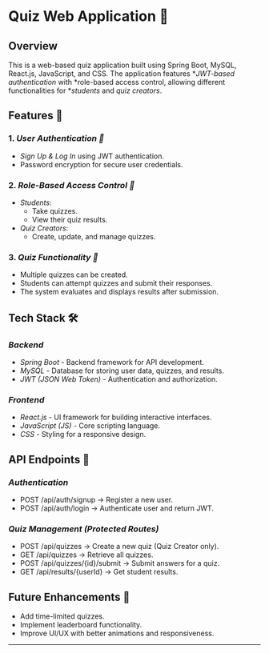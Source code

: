 # Quiz Web Application 🎯

## Overview
This is a web-based quiz application built using Spring Boot, MySQL, React.js, JavaScript, and CSS. The application features **JWT-based authentication* with *role-based access control, allowing different functionalities for **students* and *quiz creators*.

## Features 🚀
### 1. *User Authentication 🔐*
- *Sign Up & Log In* using JWT authentication.
- Password encryption for secure user credentials.

### 2. *Role-Based Access Control 👥*
- *Students*:
  - Take quizzes.
  - View their quiz results.
- *Quiz Creators*:
  - Create, update, and manage quizzes.

### 3. *Quiz Functionality 📝*
- Multiple quizzes can be created.
- Students can attempt quizzes and submit their responses.
- The system evaluates and displays results after submission.

## Tech Stack 🛠
### *Backend*
- *Spring Boot* - Backend framework for API development.
- *MySQL* - Database for storing user data, quizzes, and results.
- *JWT (JSON Web Token)* - Authentication and authorization.

### *Frontend*
- *React.js* - UI framework for building interactive interfaces.
- *JavaScript (JS)* - Core scripting language.
- *CSS* - Styling for a responsive design.

## API Endpoints 🔗
### *Authentication*
- POST /api/auth/signup → Register a new user.
- POST /api/auth/login → Authenticate user and return JWT.

### *Quiz Management (Protected Routes)*
- POST /api/quizzes → Create a new quiz (Quiz Creator only).
- GET /api/quizzes → Retrieve all quizzes.
- POST /api/quizzes/{id}/submit → Submit answers for a quiz.
- GET /api/results/{userId} → Get student results.

## Future Enhancements 🔮
- Add time-limited quizzes.
- Implement leaderboard functionality.
- Improve UI/UX with better animations and responsiveness.


---
